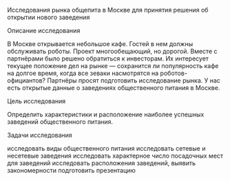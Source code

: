 Исследования рынка общепита в Москве для принятия решения об открытии нового заведения


Описание исследования

В Москве открывается небольшое кафе. Гостей в нем должны обслуживать роботы. Проект многообещающий, но дорогой. Вместе с партнёрами было решено обратиться к инвесторам. Их интересует текущее положение дел на рынке — сохранится ли популярность кафе на долгое время, когда все зеваки насмотрятся на роботов-официантов? Партнёры просят подготовить исследование рынка. У нас есть открытые данные о заведениях общественного питания в Москве.


Цель исследования

Определить характеристики и расположение наиболее успешных заведений общественного питания.


Задачи исследования

исследовать виды общественного питания
исследовать сетевые и несетевые заведения
исследовать характерное число посадочных мест для заведений
исследовать расположения заведений, выявить закономерности
подготовить презентацию
